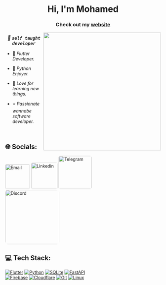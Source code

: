 <h1 align="center">Hi, I'm Mohamed</h1>
<h3 align="center">
  Check out my <a href="https://mohamedayman.me/" target="_blank"  rel="noopener noreferrer">website</a>
</h3>

<img align="right" src="https://user-images.githubusercontent.com/63050133/156676671-d5b2e362-97d4-4404-9447-dd71ddfea82f.gif" width="380">

<div align="center">

  ### ***💫 ``self taught developer``*** 
</div>

<div align="left">

 - 📱 *Flutter Developer.*

 - 🐍 *Python Enjoyer.*

 - 💛 *Love for learning new things.*

 - ⭐ *Passionate wannabe software developer.*
</div>

<br>

## 🌐 Socials:
<a href="mailto:MohamedAyman@mohamedayman.me"><img src="https://img.shields.io/badge/Email-%231877F2?style=for-the-badge&logo=gmail&logoColor=white" alt="Email" width="80" style="border-radius:5%"/></a>
<a href="https://linkedin.com/in/mohamed-ayman-7k"><img src="https://img.shields.io/badge/LinkedIn-0077B5?style=for-the-badge&logo=linkedin&logoColor=white" alt="Linkedin" width="85.5" style="border-radius:5%"/></a>
<a href="https://t.me/mayman007tg"><img src="https://img.shields.io/badge/Telegram-2CA5E0?style=for-the-badge&logo=telegram&logoColor=white" alt="Telegram" width="107" style="border-radius:5%"/></a>
<br> <a href="https://discordapp.com/users/543172445155098624"><img src="https://dcbadge.vercel.app/api/shield/543172445155098624" alt="Discord" width="175" style="border-radius:5%"/></a>

## 💻 Tech Stack:
[![Flutter](https://img.shields.io/badge/Flutter-%2302569B.svg?style=for-the-badge&logo=Flutter&logoColor=white)](https://flutter.dev/)
[![Python](https://img.shields.io/badge/python-3670A0?style=for-the-badge&logo=python&logoColor=ffdd54)](https://www.python.org/)
[![SQLite](https://img.shields.io/badge/sqlite-%2307405e.svg?style=for-the-badge&logo=sqlite&logoColor=white)](https://www.sqlite.org/)
[![FastAPI](https://img.shields.io/badge/FastAPI-005571?style=for-the-badge&logo=fastapi)](https://fastapi.tiangolo.com/)
<br>
[![Firebase](https://img.shields.io/badge/firebase-%23039BE5.svg?style=for-the-badge&logo=firebase)](https://firebase.google.com/)
[![Cloudflare](https://img.shields.io/badge/Cloudflare-F38020?style=for-the-badge&logo=Cloudflare&logoColor=white)](https://www.cloudflare.com/)
[![Git](https://img.shields.io/badge/GIT-f05539?style=for-the-badge&logo=git&logoColor=white)](https://git-scm.com/)
[![Linux](https://img.shields.io/badge/linux-%23323330.svg?style=for-the-badge&logo=linux&logoColor=%23F7DF1E)](https://www.linux.org/)
